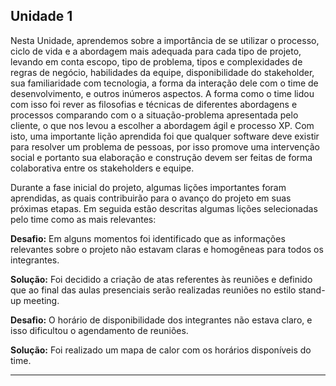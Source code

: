 ## Unidade 1
Nesta Unidade, aprendemos sobre a importância de se utilizar o processo, ciclo de vida e a abordagem mais adequada para cada tipo de projeto, levando em conta escopo, tipo de problema, tipos e complexidades de regras de negócio, habilidades da equipe, disponibilidade do stakeholder, sua familiaridade com tecnologia, a forma da interação dele com o time de desenvolvimento, e outros inúmeros aspectos. A forma como o time lidou com isso foi rever as filosofias e técnicas de diferentes abordagens e processos comparando com o a situação-problema apresentada pelo cliente, o que nos levou a escolher a abordagem ágil e processo XP. Com isto, uma importante lição aprendida foi que qualquer software deve existir para resolver um problema de pessoas, por isso promove uma intervenção social e portanto sua elaboração e construção devem ser feitas de forma colaborativa entre os stakeholders e equipe. 

Durante a fase inicial do projeto, algumas lições importantes foram aprendidas, as quais contribuirão para o avanço do projeto em suas próximas etapas. Em seguida estão descritas algumas lições selecionadas pelo time como as mais relevantes:

**Desafio:** Em alguns momentos foi identificado que as informações relevantes sobre o projeto não estavam claras e homogêneas para todos os integrantes.

**Solução:** Foi decidido a criação de atas referentes às reuniões e definido que ao final das aulas presenciais serão realizadas reuniões no estilo stand-up meeting.

**Desafio:** O horário de disponibilidade dos integrantes não estava claro, e isso dificultou o agendamento de reuniões.

**Solução:** Foi realizado um mapa de calor com os horários disponíveis do time.





---